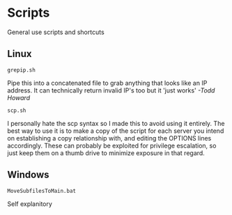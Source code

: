 # Scripts
General use scripts and shortcuts


## Linux

  `grepip.sh`

Pipe this into a concatenated file to grab anything that looks like an IP address. It can technically return invalid IP's too but it 'just works' _-Todd Howard_



  `scp.sh`

I personally hate the scp syntax so I made this to avoid using it entirely. The best way to use it is to make a copy of the script for each server you intend on establishing a copy relationship with, and editing the OPTIONS lines accordingly. These can probably be exploited for privilege escalation, so just keep them on a thumb drive to minimize exposure in that regard.



## Windows

  `MoveSubfilesToMain.bat`

Self explanitory
